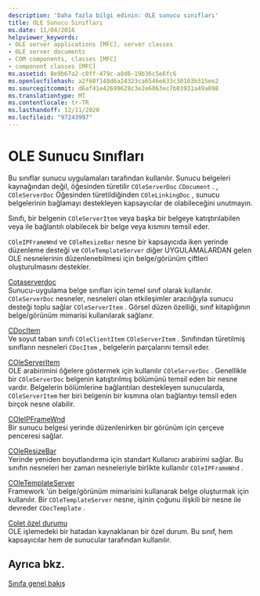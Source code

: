 ```yaml
---
description: 'Daha fazla bilgi edinin: OLE sunucu sınıfları'
title: OLE Sunucu Sınıfları
ms.date: 11/04/2016
helpviewer_keywords:
- OLE server applications [MFC], server classes
- OLE server documents
- COM components, classes [MFC]
- component classes [MFC]
ms.assetid: 8e9b67a2-c0ff-479c-a8d6-19b36c5e6fc6
ms.openlocfilehash: a2f60f148d6a24323ca6546e633c30103b315ee2
ms.sourcegitcommit: d6af41e42699628c3e2e6063ec7b03931a49a098
ms.translationtype: MT
ms.contentlocale: tr-TR
ms.lasthandoff: 12/11/2020
ms.locfileid: "97243997"
---
```

# <a name="ole-server-classes"></a>OLE Sunucu Sınıfları

Bu sınıflar sunucu uygulamaları tarafından kullanılır. Sunucu belgeleri kaynağından değil, öğesinden türetilir `COleServerDoc` `CDocument` . , `COleServerDoc` Öğesinden türetildiğinden `COleLinkingDoc` , sunucu belgelerinin bağlamayı destekleyen kapsayıcılar de olabileceğini unutmayın.

Sınıfı, bir belgenin `COleServerItem` veya başka bir belgeye katıştırılabilen veya ile bağlantılı olabilecek bir belge veya kısmını temsil eder.

`COleIPFrameWnd` ve `COleResizeBar` nesne bir kapsayıcıda iken yerinde düzenleme desteği ve `COleTemplateServer` diğer UYGULAMALARDAN gelen OLE nesnelerinin düzenlenebilmesi için belge/görünüm çiftleri oluşturulmasını destekler.

[Cotaserverdoc](reference/coleserverdoc-class.md)<br/>
Sunucu-uygulama belge sınıfları için temel sınıf olarak kullanılır. `COleServerDoc` nesneler, nesneleri olan etkileşimler aracılığıyla sunucu desteği toplu sağlar `COleServerItem` . Görsel düzen özelliği, sınıf kitaplığının belge/görünüm mimarisi kullanılarak sağlanır.

[CDocItem](reference/cdocitem-class.md)<br/>
Ve soyut taban sınıfı `COleClientItem` `COleServerItem` . Sınıfından türetilmiş sınıfların nesneleri `CDocItem` , belgelerin parçalarını temsil eder.

[COleServerItem](reference/coleserveritem-class.md)<br/>
OLE arabirimini öğelere göstermek için kullanılır `COleServerDoc` . Genellikle bir `COleServerDoc` belgenin katıştırılmış bölümünü temsil eden bir nesne vardır. Belgelerin bölümlerine bağlantıları destekleyen sunucularda, `COleServerItem` her biri belgenin bir kısmına olan bağlantıyı temsil eden birçok nesne olabilir.

[COleIPFrameWnd](reference/coleipframewnd-class.md)<br/>
Bir sunucu belgesi yerinde düzenlenirken bir görünüm için çerçeve penceresi sağlar.

[COleResizeBar](reference/coleresizebar-class.md)<br/>
Yerinde yeniden boyutlandırma için standart Kullanıcı arabirimi sağlar. Bu sınıfın nesneleri her zaman nesneleriyle birlikte kullanılır `COleIPFrameWnd` .

[COleTemplateServer](reference/coletemplateserver-class.md)<br/>
Framework 'ün belge/görünüm mimarisini kullanarak belge oluşturmak için kullanılır. Bir `COleTemplateServer` nesne, işinin çoğunu ilişkili bir nesne ile devreder `CDocTemplate` .

[Colet özel durumu](reference/coleexception-class.md)<br/>
OLE işlemedeki bir hatadan kaynaklanan bir özel durum. Bu sınıf, hem kapsayıcılar hem de sunucular tarafından kullanılır.

## <a name="see-also"></a>Ayrıca bkz.

[Sınıfa genel bakış](class-library-overview.md)
